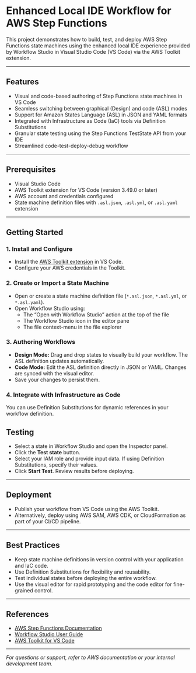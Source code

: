 # Enhanced Local IDE Workflow for AWS Step Functions

This project demonstrates how to build, test, and deploy AWS Step Functions state machines using the enhanced local IDE experience provided by Workflow Studio in Visual Studio Code (VS Code) via the AWS Toolkit extension.

---

## Features

- Visual and code-based authoring of Step Functions state machines in VS Code
- Seamless switching between graphical (Design) and code (ASL) modes
- Support for Amazon States Language (ASL) in JSON and YAML formats
- Integrated with Infrastructure as Code (IaC) tools via Definition Substitutions
- Granular state testing using the Step Functions TestState API from your IDE
- Streamlined code-test-deploy-debug workflow

---

## Prerequisites

- Visual Studio Code
- AWS Toolkit extension for VS Code (version 3.49.0 or later)
- AWS account and credentials configured
- State machine definition files with `.asl.json`, `.asl.yml`, or `.asl.yaml` extension

---

## Getting Started

### 1. Install and Configure

- Install the [AWS Toolkit extension](https://marketplace.visualstudio.com/items?itemName=AmazonWebServices.aws-toolkit-vscode) in VS Code.
- Configure your AWS credentials in the Toolkit.

### 2. Create or Import a State Machine

- Open or create a state machine definition file (`*.asl.json`, `*.asl.yml`, or `*.asl.yaml`).
- Open Workflow Studio using:
  - The “Open with Workflow Studio” action at the top of the file
  - The Workflow Studio icon in the editor pane
  - The file context-menu in the file explorer

### 3. Authoring Workflows

- **Design Mode:** Drag and drop states to visually build your workflow. The ASL definition updates automatically.
- **Code Mode:** Edit the ASL definition directly in JSON or YAML. Changes are synced with the visual editor.
- Save your changes to persist them.

### 4. Integrate with Infrastructure as Code

You can use Definition Substitutions for dynamic references in your workflow definition.  

## Testing

- Select a state in Workflow Studio and open the Inspector panel.
- Click the **Test state** button.
- Select your IAM role and provide input data. If using Definition Substitutions, specify their values.
- Click **Start Test**. Review results before deploying.

---

## Deployment

- Publish your workflow from VS Code using the AWS Toolkit.
- Alternatively, deploy using AWS SAM, AWS CDK, or CloudFormation as part of your CI/CD pipeline.

---

## Best Practices

- Keep state machine definitions in version control with your application and IaC code.
- Use Definition Substitutions for flexibility and reusability.
- Test individual states before deploying the entire workflow.
- Use the visual editor for rapid prototyping and the code editor for fine-grained control.

---

## References

- [AWS Step Functions Documentation](https://docs.aws.amazon.com/step-functions/)
- [Workflow Studio User Guide](https://docs.aws.amazon.com/step-functions/latest/dg/workflow-studio.html)
- [AWS Toolkit for VS Code](https://docs.aws.amazon.com/toolkit-for-vscode/latest/userguide/step-functions.html)

---

*For questions or support, refer to AWS documentation or your internal development team.*


